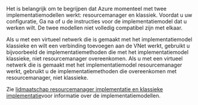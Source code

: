Het is belangrijk om te begrijpen dat Azure momenteel met twee implementatiemodellen werkt: resourcemanager en klassiek. Voordat u uw configuratie, Ga na of u de instructies voor de implementatiemodel dat u werken wilt. De twee modellen niet volledig compatibel zijn met elkaar.

Als u met een virtueel netwerk die is gemaakt met het implementatiemodel klassieke en wilt een verbinding toevoegen aan de VNet werkt, gebruikt u bijvoorbeeld de implementatiemethoden die met het implementatiemodel klassieke, niet resourcemanager overeenkomen. Als u met een virtueel netwerk die is gemaakt met het implementatiemodel resourcemanager werkt, gebruikt u de implementatiemethoden die overeenkomen met resourcemanager, niet klassieke.

Zie [lidmaatschap resourcemanager implementatie en klassieke implementatie](../articles/resource-manager-deployment-model.md)voor informatie over de implementatiemodellen.